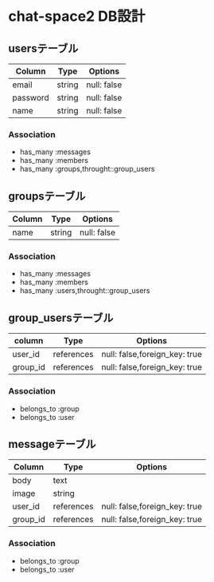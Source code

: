 # chat-space2 DB設計
## usersテーブル
|Column|Type|Options|
|------|----|------|
|email|string|null: false|
|password|string|null: false|
|name|string|null: false|
### Association
- has_many :messages
- has_many :members
- has_many :groups,throught::group_users

## groupsテーブル
|Column|Type|Options|
|------|----|------|
|name|string|null: false|
### Association
- has_many :messages
- has_many :members
- has_many :users,throught::group_users

## group_usersテーブル
|column|Type|Options|
|------|----|-------|
|user_id|references|null: false,foreign_key: true|
|group_id|references|null: false,foreign_key: true|
### Association
- belongs_to :group
- belongs_to :user

## messageテーブル
|Column|Type|Options|
|------|----|-------|
|body|text| |
|image|string| |
|user_id|references|null: false,foreign_key: true|
|group_id|references|null: false,foreign_key: true|
### Association
- belongs_to :group
- belongs_to :user
